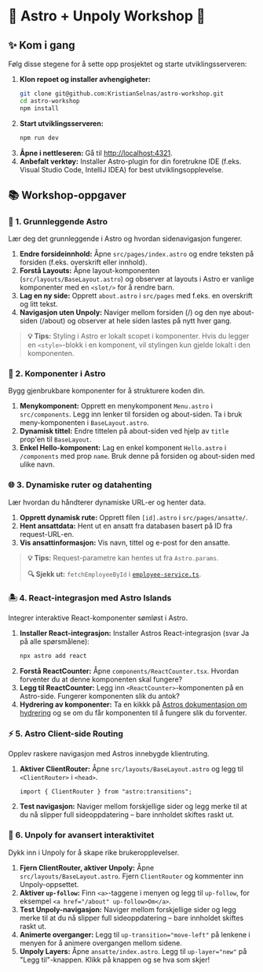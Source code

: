 # 🚀 Astro + Unpoly Workshop 🌟

## ✨ Kom i gang

Følg disse stegene for å sette opp prosjektet og starte utviklingsserveren:

1.  **Klon repoet og installer avhengigheter:**
    ```sh
    git clone git@github.com:KristianSelnas/astro-workshop.git
    cd astro-workshop
    npm install
    ```
2.  **Start utviklingsserveren:**
    ```sh
    npm run dev
    ```
3.  **Åpne i nettleseren:** Gå til [http://localhost:4321](http://localhost:4321).
4.  **Anbefalt verktøy:**
    Installer Astro-plugin for din foretrukne IDE (f.eks. Visual Studio Code, IntelliJ IDEA) for best utviklingsopplevelse.

## 📚 Workshop-oppgaver

### 🔭 1. Grunnleggende Astro

Lær deg det grunnleggende i Astro og hvordan sidenavigasjon fungerer.

1.  **Endre forsideinnhold:** Åpne `src/pages/index.astro` og endre teksten på forsiden (f.eks. overskrift eller innhold).
2.  **Forstå Layouts:** Åpne layout-komponenten (`src/layouts/BaseLayout.astro`) og observer at layouts i Astro er vanlige komponenter med en `<slot/>` for å rendre barn.
3.  **Lag en ny side:** Opprett `about.astro` i `src/pages` med f.eks. en overskrift og litt tekst.
4.  **Navigasjon uten Unpoly:** Naviger mellom forsiden (/) og den nye about-siden (/about) og observer at hele siden lastes på nytt hver gang.

> **💡 Tips:** Styling i Astro er lokalt scopet i komponenter. Hvis du legger en `<style>`-blokk i en komponent, vil stylingen kun gjelde lokalt i den komponenten.

### 🧩 2. Komponenter i Astro

Bygg gjenbrukbare komponenter for å strukturere koden din.

1.  **Menykomponent:** Opprett en menykomponent `Menu.astro` i `src/components`. Legg inn lenker til forsiden og about-siden. Ta i bruk meny-komponenten i `BaseLayout.astro`.
2.  **Dynamisk tittel:** Endre tittelen på about-siden ved hjelp av `title` prop'en til `BaseLayout`.
3.  **Enkel Hello-komponent:** Lag en enkel komponent `Hello.astro` i `/components` med prop `name`. Bruk denne på forsiden og about-siden med ulike navn.

### 🌐 3. Dynamiske ruter og datahenting

Lær hvordan du håndterer dynamiske URL-er og henter data.

1.  **Opprett dynamisk rute:** Opprett filen `[id].astro` i `src/pages/ansatte/`.
2.  **Hent ansattdata:** Hent ut en ansatt fra databasen basert på ID fra request-URL-en.
3.  **Vis ansattinformasjon:** Vis navn, tittel og e-post for den ansatte.

> **💡 Tips:** Request-parametre kan hentes ut fra `Astro.params`.
>
> **🔍 Sjekk ut:** `fetchEmployeeById` i [`employee-service.ts`](src/utils/employee-service.ts).

### 🏝️ 4. React-integrasjon med Astro Islands

Integrer interaktive React-komponenter sømløst i Astro.

1.  **Installer React-integrasjon:** Installer Astros React-integrasjon (svar Ja på alle spørsmålene):
    ```sh
    npx astro add react
    ```
2.  **Forstå ReactCounter:** Åpne `components/ReactCounter.tsx`. Hvordan forventer du at denne komponenten skal fungere?
3.  **Legg til ReactCounter:** Legg inn `<ReactCounter>`-komponenten på en Astro-side. Fungerer komponenten slik du antok?
4.  **Hydrering av komponenter:** Ta en kikkk på [Astros dokumentasjon om hydrering](https://docs.astro.build/en/guides/framework-components/#hydrating-interactive-components) og se om du får komponenten til å fungere slik du forventer.

### ⚡ 5. Astro Client-side Routing

Opplev raskere navigasjon med Astros innebygde klientruting.

1.  **Aktiver ClientRouter:** Åpne `src/layouts/BaseLayout.astro` og legg til `<ClientRouter>` i `<head>`.
    ```astro
    import { ClientRouter } from "astro:transitions";
    ```
2.  **Test navigasjon:** Naviger mellom forskjellige sider og legg merke til at du nå slipper full sideoppdatering – bare innholdet skiftes raskt ut.

### 🔄 6. Unpoly for avansert interaktivitet

Dykk inn i Unpoly for å skape rike brukeropplevelser.

1.  **Fjern ClientRouter, aktiver Unpoly:** Åpne `src/layouts/BaseLayout.astro`. Fjern `ClientRouter` og kommenter inn Unpoly-oppsettet.
2.  **Aktiver `up-follow`:** Finn `<a>`-taggene i menyen og legg til `up-follow`, for eksempel `<a href="/about" up-follow>Om</a>`.
3.  **Test Unpoly-navigasjon:** Naviger mellom forskjellige sider og legg merke til at du nå slipper full sideoppdatering – bare innholdet skiftes raskt ut.
4.  **Animerte overganger:** Legg til `up-transition="move-left"` på lenkene i menyen for å animere overgangen mellom sidene.
5.  **Unpoly Layers:** Åpne `ansatte/index.astro`. Legg til `up-layer="new"` på "Legg til"-knappen. Klikk på knappen og se hva som skjer!
